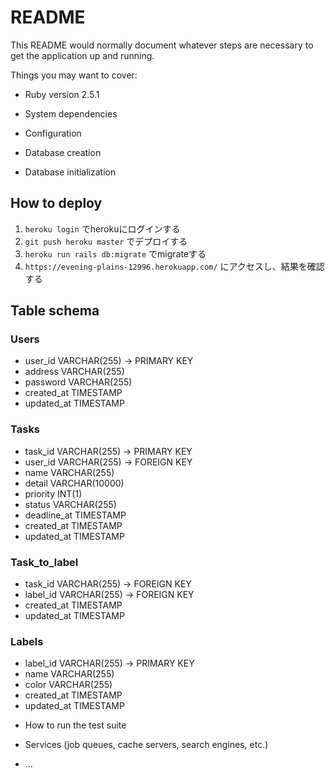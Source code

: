 # README

This README would normally document whatever steps are necessary to get the
application up and running.

Things you may want to cover:

* Ruby version
2.5.1

* System dependencies

* Configuration

* Database creation

* Database initialization

## How to deploy
1. `heroku login` でherokuにログインする
2. `git push heroku master` でデプロイする
2. `heroku run rails db:migrate` でmigrateする
3. `https://evening-plains-12996.herokuapp.com/` にアクセスし、結果を確認する

## Table schema
### Users
- user_id       VARCHAR(255)    ->  PRIMARY KEY
- address       VARCHAR(255)
- password      VARCHAR(255)
- created_at    TIMESTAMP
- updated_at    TIMESTAMP

### Tasks
- task_id       VARCHAR(255)    ->  PRIMARY KEY
- user_id       VARCHAR(255)    ->  FOREIGN KEY
- name          VARCHAR(255)
- detail        VARCHAR(10000)
- priority      INT(1)
- status        VARCHAR(255)
- deadline_at   TIMESTAMP
- created_at    TIMESTAMP
- updated_at    TIMESTAMP

### Task_to_label
- task_id       VARCHAR(255)    ->  FOREIGN KEY
- label_id      VARCHAR(255)    ->  FOREIGN KEY
- created_at    TIMESTAMP
- updated_at    TIMESTAMP

### Labels
- label_id      VARCHAR(255)    ->  PRIMARY KEY
- name          VARCHAR(255)
- color         VARCHAR(255)
- created_at    TIMESTAMP
- updated_at    TIMESTAMP

* How to run the test suite

* Services (job queues, cache servers, search engines, etc.)

* ...
